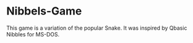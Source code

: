 # Nibbels-Game
This game is a variation of the popular Snake. It was inspired by Qbasic Nibbles for MS-DOS.
